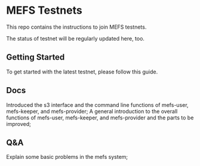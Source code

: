 
# MEFS Testnets

This repo contains the instructions to join MEFS testnets. 

The status of testnet will be regularly updated here, too.

## Getting Started

To get started with the latest testnet, please follow this guide.

## Docs

Introduced the s3 interface and the command line functions of mefs-user, mefs-keeper, and mefs-provider;
A general introduction to the overall functions of mefs-user, mefs-keeper, and mefs-provider and the parts to be improved;

## Q&A

Explain some basic problems in the mefs system;
